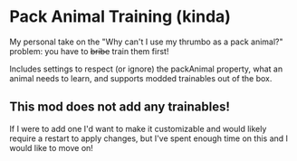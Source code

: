 # Pack Animal Training (kinda)
 My personal take on the "Why can't I use my thrumbo as a pack animal?" problem: you have to ~~bribe~~ train them first!

 Includes settings to respect (or ignore) the packAnimal property, what an animal needs to learn, and supports modded trainables out of the box.
 
## This mod does not add any trainables!
 If I were to add one I'd want to make it customizable and would likely require a restart to apply changes, but I've spent enough time on this and I would like to move on!
